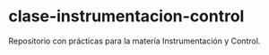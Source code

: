 clase-instrumentacion-control
=============================

Repositorio con prácticas para la matería Instrumentación y Control.
